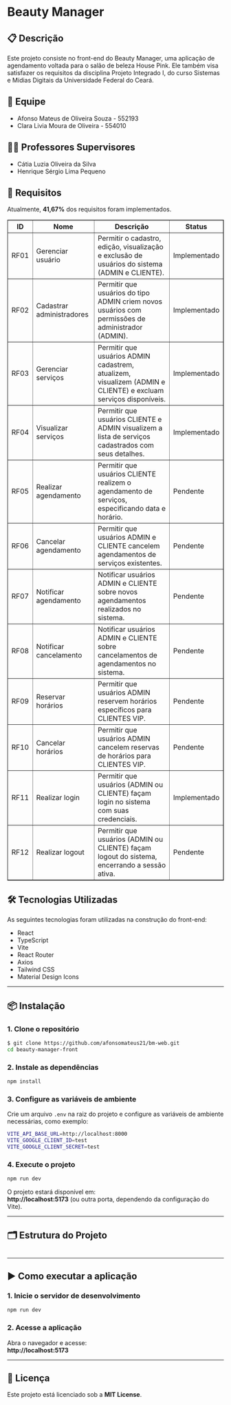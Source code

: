 # Beauty Manager

## 📋 Descrição
Este projeto consiste no front-end do Beauty Manager, uma aplicação de agendamento voltada para o salão de beleza House Pink. Ele também visa satisfazer os requisitos da disciplina Projeto Integrado I, do curso Sistemas e Mídias Digitais da Universidade Federal do Ceará.


## 👥 Equipe
- Afonso Mateus de Oliveira Souza - 552193
- Clara Livia Moura de Oliveira - 554010

## 🧑‍🏫 Professores Supervisores
- Cátia Luzia Oliveira da Silva
- Henrique Sérgio Lima Pequeno

## 📝 Requisitos
Atualmente, **41,67%** dos requisitos foram implementados.
<table border="1">
  <thead>
    <tr>
      <th>ID</th>
      <th>Nome</th>
      <th>Descrição</th>
      <th>Status</th>
    </tr>
  </thead>
  <tbody>
    <tr>
      <td>RF01</td>
      <td>Gerenciar usuário</td>
      <td>Permitir o cadastro, edição, visualização e exclusão de usuários do sistema (ADMIN e CLIENTE).</td>
      <td>Implementado</td>
    </tr>
    <tr>
      <td>RF02</td>
      <td>Cadastrar administradores</td>
      <td>Permitir que usuários do tipo ADMIN criem novos usuários com permissões de administrador (ADMIN).</td>
      <td>Implementado</td>
    </tr>
    <tr>
      <td>RF03</td>
      <td>Gerenciar serviços</td>
      <td>Permitir que usuários ADMIN cadastrem, atualizem, visualizem (ADMIN e CLIENTE) e excluam serviços disponíveis.</td>
      <td>Implementado</td>
    </tr>
    <tr>
      <td>RF04</td>
      <td>Visualizar serviços</td>
      <td>Permitir que usuários CLIENTE e ADMIN visualizem a lista de serviços cadastrados com seus detalhes.</td>
      <td>Implementado</td>
    </tr>
    <tr>
      <td>RF05</td>
      <td>Realizar agendamento</td>
      <td>Permitir que usuários CLIENTE realizem o agendamento de serviços, especificando data e horário.</td>
      <td>Pendente</td>
    </tr>
    <tr>
      <td>RF06</td>
      <td>Cancelar agendamento</td>
      <td>Permitir que usuários ADMIN e CLIENTE cancelem agendamentos de serviços existentes.</td>
      <td>Pendente</td>
    </tr>
    <tr>
      <td>RF07</td>
      <td>Notificar agendamento</td>
      <td>Notificar usuários ADMIN e CLIENTE sobre novos agendamentos realizados no sistema.</td>
      <td>Pendente</td>
    </tr>
    <tr>
      <td>RF08</td>
      <td>Notificar cancelamento</td>
      <td>Notificar usuários ADMIN e CLIENTE sobre cancelamentos de agendamentos no sistema.</td>
      <td>Pendente</td>
    </tr>
    <tr>
      <td>RF09</td>
      <td>Reservar horários</td>
      <td>Permitir que usuários ADMIN reservem horários específicos para CLIENTES VIP.</td>
      <td>Pendente</td>
    </tr>
    <tr>
      <td>RF10</td>
      <td>Cancelar horários</td>
      <td>Permitir que usuários ADMIN cancelem reservas de horários para CLIENTES VIP.</td>
      <td>Pendente</td>
    </tr>
    <tr>
      <td>RF11</td>
      <td>Realizar login</td>
      <td>Permitir que usuários (ADMIN ou CLIENTE) façam login no sistema com suas credenciais.</td>
      <td>Implementado</td>
    </tr>
    <tr>
      <td>RF12</td>
      <td>Realizar logout</td>
      <td>Permitir que usuários (ADMIN ou CLIENTE) façam logout do sistema, encerrando a sessão ativa.</td>
      <td>Pendente</td>
    </tr>
  </tbody>
</table>

## 🛠️ Tecnologias Utilizadas
As seguintes tecnologias foram utilizadas na construção do front-end:
<ul>
  <li>React</li>
  <li>TypeScript</li>
  <li>Vite</li>
  <li>React Router</li>
  <li>Axios</li>
  <li>Tailwind CSS</li>
  <li>Material Design Icons</li>
</ul>

---

## 📦 Instalação

### 1. **Clone o repositório**
```bash
$ git clone https://github.com/afonsomateus21/bm-web.git
cd beauty-manager-front
```

### 2. **Instale as dependências**
```bash
npm install
```

### 3. **Configure as variáveis de ambiente**
Crie um arquivo `.env` na raiz do projeto e configure as variáveis de ambiente necessárias, como exemplo:
```bash
VITE_API_BASE_URL=http://localhost:8000
VITE_GOOGLE_CLIENT_ID=test
VITE_GOOGLE_CLIENT_SECRET=test
```

### 4. **Execute o projeto**
```bash
npm run dev
```

O projeto estará disponível em:  
**http://localhost:5173** (ou outra porta, dependendo da configuração do Vite).

---

## 🗂️ Estrutura do Projeto
```bash

```

---

## ▶️ Como executar a aplicação

### 1. **Inicie o servidor de desenvolvimento**
```bash
npm run dev
```

### 2. **Acesse a aplicação**
Abra o navegador e acesse:  
**http://localhost:5173**

---

## 📝 Licença
Este projeto está licenciado sob a **MIT License**.
